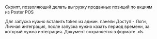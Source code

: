 Скрипт, позволяющий делать выгрузку проданных позиций по акциям из Poster POS

Для запуска нужно вставить token из админ. панели Доступ - Логи, Личная интеграция, после запуска нужно казать период времени, за который нужна интеграция. Документ сохраняется в формате .xls
